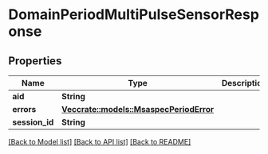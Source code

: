 # DomainPeriodMultiPulseSensorResponse

## Properties

Name | Type | Description | Notes
------------ | ------------- | ------------- | -------------
**aid** | **String** |  |
**errors** | [**Vec<crate::models::MsaspecPeriodError>**](msaspec.Error.md) |  |
**session_id** | **String** |  |

[[Back to Model list]](../README.md#documentation-for-models) [[Back to API list]](../README.md#documentation-for-api-endpoints) [[Back to README]](../README.md)
